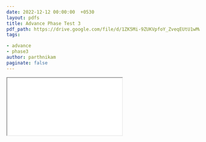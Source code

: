 ```yaml
---
date: 2022-12-12 00:00:00  +0530
layout: pdfs
title: Advance Phase Test 3
pdf_path: https://drive.google.com/file/d/1ZK5Mi-9ZUKVpfoY_ZveqEUtU1wMwYtsl/preview?usp=sharing
tags: 

- advance
- phase3
author: parthnikam
paginate: false
---
```


<iframe class="embed-pdf" src="{{ page.pdf_path }}#toolbar=0" seamless="seamless" scrolling="no" style="overflow:hidden"></iframe>
